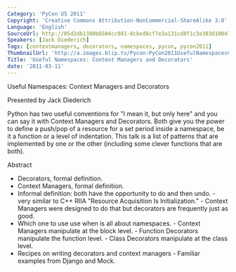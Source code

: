 ```yaml
---
Category: 'PyCon US 2011'
Copyright: 'Creative Commons Attribution-NonCommercial-ShareAlike 3.0'
Language: 'English'
SourceUrl: http://05d2db1380b6504cc981-8cbed8cf7e3a131cd8f1c3e383d10041.r93.cf2.rackcdn.com/pycon-us-2011/395_useful-namespaces-context-managers-and-decorators.mp4
Speakers: [Jack Diederich]
Tags: [contextmanagers, decorators, namespaces, pycon, pycon2011]
ThumbnailUrl: 'http://a.images.blip.tv/Pycon-PyCon2011UsefulNamespacesContextManagersAndDecorators353.png'
Title: 'Useful Namespaces: Context Managers and Decorators'
date: '2011-03-11'
---
```

Useful Namespaces: Context Managers and Decorators

Presented by Jack Diederich

Python has two useful conventions for "I mean it, but only here" and you can
say it with Context Managers and Decorators. Both give you the power to define
a push/pop of a resource for a set period inside a namespace, be it a function
or a level of indentation. This talk is a list of patterns that are
implemented by one or the other (including some clever functions that are
both).

Abstract

  * Decorators, formal definition. 
  * Context Managers, formal definition. 
  * Informal definition: both have the opportunity to do and then undo. - very similar to C++ RIIA "Resource Acquisition Is Initialization." - Context Managers were designed to do that but decorators are frequently just as good. 
  * Which one to use use when is all about namespaces. - Context Managers manipulate at the block level. - Function Decorators manipulate the function level. - Class Decorators manipulate at the class level. 
  * Recipes on writing decorators and context managers - Familiar examples from Django and Mock. 
